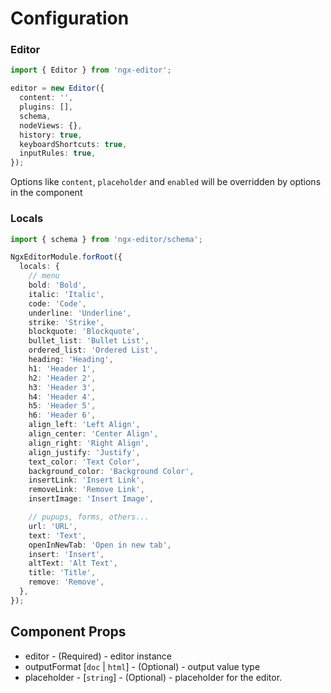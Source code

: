 # Configuration

### Editor

```ts
import { Editor } from 'ngx-editor';

editor = new Editor({
  content: '',
  plugins: [],
  schema,
  nodeViews: {},
  history: true,
  keyboardShortcuts: true,
  inputRules: true,
});
```

Options like `content`, `placeholder` and `enabled` will be overridden by options in the component

### Locals

```ts
import { schema } from 'ngx-editor/schema';

NgxEditorModule.forRoot({
  locals: {
    // menu
    bold: 'Bold',
    italic: 'Italic',
    code: 'Code',
    underline: 'Underline',
    strike: 'Strike',
    blockquote: 'Blockquote',
    bullet_list: 'Bullet List',
    ordered_list: 'Ordered List',
    heading: 'Heading',
    h1: 'Header 1',
    h2: 'Header 2',
    h3: 'Header 3',
    h4: 'Header 4',
    h5: 'Header 5',
    h6: 'Header 6',
    align_left: 'Left Align',
    align_center: 'Center Align',
    align_right: 'Right Align',
    align_justify: 'Justify',
    text_color: 'Text Color',
    background_color: 'Background Color',
    insertLink: 'Insert Link',
    removeLink: 'Remove Link',
    insertImage: 'Insert Image',

    // pupups, forms, others...
    url: 'URL',
    text: 'Text',
    openInNewTab: 'Open in new tab',
    insert: 'Insert',
    altText: 'Alt Text',
    title: 'Title',
    remove: 'Remove',
  },
});
```

## Component Props

- editor - (Required) - editor instance
- outputFormat [`doc` | `html`] - (Optional) - output value type
- placeholder - [`string`] - (Optional) - placeholder for the editor.
